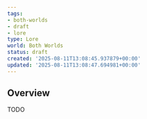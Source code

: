```yaml
---
tags:
- both-worlds
- draft
- lore
type: Lore
world: Both Worlds
status: draft
created: '2025-08-11T13:08:45.937879+00:00'
updated: '2025-08-11T13:08:47.694981+00:00'
---
```




## Overview

TODO
